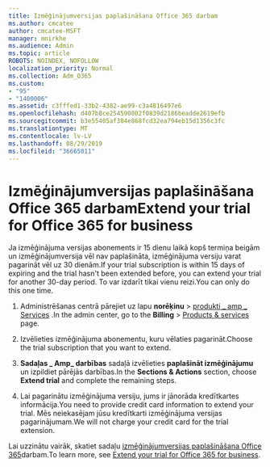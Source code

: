 ```yaml
---
title: Izmēģinājumversijas paplašināšana Office 365 darbam
ms.author: cmcatee
author: cmcatee-MSFT
manager: mnirkhe
ms.audience: Admin
ms.topic: article
ROBOTS: NOINDEX, NOFOLLOW
localization_priority: Normal
ms.collection: Adm_O365
ms.custom:
- "95"
- "1400006"
ms.assetid: c3fffed1-33b2-4382-ae99-c3a4816497e6
ms.openlocfilehash: d407b8ce254590802f0839d2186beadde2619efb
ms.sourcegitcommit: b3e55405af384e868fcd32ea794eb15d1356c3fc
ms.translationtype: MT
ms.contentlocale: lv-LV
ms.lasthandoff: 08/29/2019
ms.locfileid: "36665011"
---
```

# <a name="extend-your-trial-for-office-365-for-business"></a><span data-ttu-id="5baf4-102">Izmēģinājumversijas paplašināšana Office 365 darbam</span><span class="sxs-lookup"><span data-stu-id="5baf4-102">Extend your trial for Office 365 for business</span></span>

<span data-ttu-id="5baf4-103">Ja izmēģinājuma versijas abonements ir 15 dienu laikā kopš termiņa beigām un izmēģinājumversija vēl nav paplašināta, izmēģinājuma versiju varat pagarināt vēl uz 30 dienām.</span><span class="sxs-lookup"><span data-stu-id="5baf4-103">If your trial subscription is within 15 days of expiring and the trial hasn't been extended before, you can extend your trial for another 30-day period.</span></span> <span data-ttu-id="5baf4-104">To var izdarīt tikai vienu reizi.</span><span class="sxs-lookup"><span data-stu-id="5baf4-104">You can only do this one time.</span></span>
  
1. <span data-ttu-id="5baf4-105">Administrēšanas centrā pārejiet uz lapu **norēķinu** \> [produkti _ amp _ Services](https://go.microsoft.com/fwlink/p/?linkid=842054) .</span><span class="sxs-lookup"><span data-stu-id="5baf4-105">In the admin center, go to the **Billing** \> [Products & services](https://go.microsoft.com/fwlink/p/?linkid=842054) page.</span></span>

2. <span data-ttu-id="5baf4-106">Izvēlieties izmēģinājuma abonementu, kuru vēlaties pagarināt.</span><span class="sxs-lookup"><span data-stu-id="5baf4-106">Choose the trial subscription that you want to extend.</span></span>

3. <span data-ttu-id="5baf4-107">**Sadaļas _ Amp_ darbības** sadaļā izvēlieties **paplašināt izmēģinājumu** un izpildiet pārējās darbības.</span><span class="sxs-lookup"><span data-stu-id="5baf4-107">In the **Sections & Actions** section, choose **Extend trial** and complete the remaining steps.</span></span>

4. <span data-ttu-id="5baf4-108">Lai pagarinātu izmēģinājuma versiju, jums ir jānorāda kredītkartes informācija.</span><span class="sxs-lookup"><span data-stu-id="5baf4-108">You need to provide credit card information to extend your trial.</span></span> <span data-ttu-id="5baf4-109">Mēs neiekasējam jūsu kredītkarti izmēģinājuma versijas pagarinājumam.</span><span class="sxs-lookup"><span data-stu-id="5baf4-109">We will not charge your credit card for the trial extension.</span></span>

<span data-ttu-id="5baf4-110">Lai uzzinātu vairāk, skatiet sadaļu [izmēģinājumversijas paplašināšana Office 365](https://docs.microsoft.com/office365/admin/subscriptions-and-billing/extend-your-trial)darbam.</span><span class="sxs-lookup"><span data-stu-id="5baf4-110">To learn more, see [Extend your trial for Office 365 for business](https://docs.microsoft.com/office365/admin/subscriptions-and-billing/extend-your-trial).</span></span>